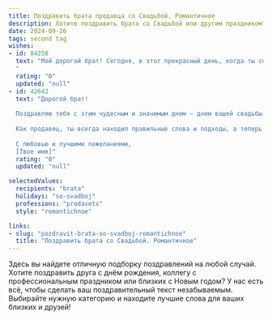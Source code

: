 ```yaml
---
title: Поздравить брата продавца со Свадьбой. Романтичное
description: Хотите поздравить брата со Свадьбой или другим праздником? Наш ИИ создаст незабываемое поздравление, а вы обязательно выделитесь среди других.  
date: 2024-09-26
tags: second tag
wishes:
- id: 84250
  text: "Мой дорогой брат! Сегодня, в этот прекрасный день, когда ты соединил свою судьбу с любимой женщиной, я хочу сказать тебе: пусть ваша жизнь будет такой же яркой и неповторимой, как самый дорогой бриллиант! Пусть каждый день будет наполнен любовью, счастьем и взаимным уважением.  Пусть ваш семейный очаг всегда будет тёплым и уютным, а ваша любовь – вечной и светлой, как звёзды на ночном небе.  Желаю вам, как продавцу самых лучших товаров, найти в жизни только самые лучшие моменты и  сохранить их на долгие-долгие годы!  Поздравляю с этим чудесным событием!
  "
  rating: "0"
  updated: "null"
- id: 42642
  text: "Дорогой брат!
  
  Поздравляю тебя с этим чудесным и значимым днем — днем вашей свадьбы! В этот момент два сердца соединяются в одно, а ваша любовь обретает новую глубину и смысл. Желаю вам безмерного счастья, взаимопонимания и тепла в каждом взгляде.
  
  Как продавец, ты всегда находил правильные слова и подходы, а теперь самое главное — это умение понимать и поддерживать друг друга в каждом мгновении совместной жизни. Пусть ваши дни будут наполнены радостными моментами, а вместе вы создадите настоящую семейную идиллию, где любовь будет главной валютой.
  
  С любовью и лучшими пожеланиями,
  [Твое имя]"
  rating: "0"
  updated: "null"

selectedValues:
  recipients: "brata"
  holidays: "so-svadboj"
  professions: "prodavets"
  style: "romantichnoe"

links:
- slug: "pozdravit-brata-so-svadboj-romantichnoe"
  title: "Поздравить брата со Свадьбой. Романтичное"
---
```


Здесь вы найдете отличную подборку поздравлений на любой случай.
Хотите поздравить друга с днём рождения, коллегу с профессиональным праздником или близких с Новым годом? У нас есть всё, чтобы сделать ваш поздравительный текст незабываемым. Выбирайте нужную категорию и находите лучшие слова для ваших близких и друзей!
